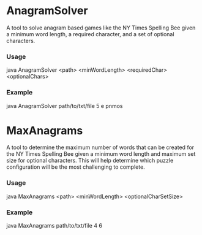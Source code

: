 # AnagramSolver
A tool to solve anagram based games like the NY Times Spelling Bee given a minimum word length, a required character, and a set of optional characters.

### Usage
java AnagramSolver \<path\> \<minWordLength\> \<requiredChar\> \<optionalChars\>

### Example 
java AnagramSolver path/to/txt/file 5 e pnmos


# MaxAnagrams
A tool to determine the maximum number of words that can be created for the NY Times Spelling Bee given a minimum word length and maximum set size for optional characters. This will help determine which puzzle configuration will be the most challenging to complete.

### Usage
java MaxAnagrams \<path\> \<minWordLength\> \<optionalCharSetSize\>

### Example 
java MaxAnagrams path/to/txt/file 4 6
